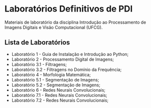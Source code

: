 # Laboratórios Definitivos de PDI

Materiais  de laboratório da disciplina Introdução ao Processamento de Imagens Digitais e Visão Computacional (UFCG).

## Lista de Laboratórios

* Laboratório 1 - Guia de Instalação e Introdução ao Python;
* Laboratório 2 - Processamento Digital de Imagens;
* Laboratório 3.1 - Filtragens;
* Laboratório 3.2 - Filtragens no Domínio da Frequência;
* Laboratório 4 - Morfologia Matemática;
* Laboratório 5.1 - Segmentação de Imagens;
* Laboratório 5.2 - Segmentação de Imagens;
* Laboratório 6 - Redes Neurais Convolucionais;
* Laboratório 7.1 - Redes Neurais Convolucionais;
* Laboratório 7.2 - Redes Neurais Convolucionais;
